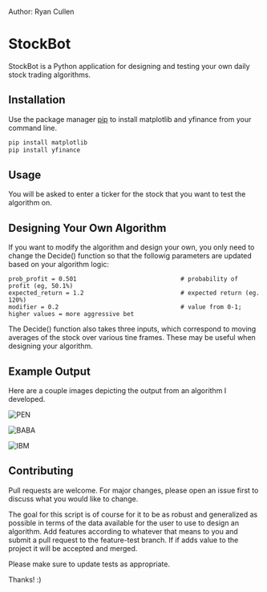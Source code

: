 Author:  Ryan Cullen
# StockBot

StockBot is a Python application for designing and testing your own daily stock trading algorithms.

## Installation

Use the package manager [pip](https://pip.pypa.io/en/stable/) to install matplotlib and yfinance from your command line.

```bash
pip install matplotlib
pip install yfinance
```

## Usage
You will be asked to enter a ticker for the stock that you want to test the algorithm on.

## Designing Your Own Algorithm
If you want to modify the algorithm and design your own, you only need to change the Decide() function so that the followig parameters are updated based on your algorithm logic:
```
prob_profit = 0.501                             # probability of profit (eg, 50.1%)
expected_return = 1.2                           # expected return (eg. 120%)
modifier = 0.2                                  # value from 0-1; higher values = more aggressive bet
```
The Decide() function also takes three inputs, which correspond to moving averages of the stock over various tine frames. These may be useful when designing your algorithm. 

## Example Output
Here are a couple images depicting the output from an algorithm I developed. 

![PEN](https://github.com/ryantcullen/stock-bot/blob/master/Example%20Pictures/B4myQ0t.png?raw=true)

![BABA](https://github.com/ryantcullen/stock-bot/blob/master/Example%20Pictures/TwOShiK.png?raw=true)

![IBM](https://github.com/ryantcullen/stock-bot/blob/master/Example%20Pictures/lhWY5yX.png?raw=true)


## Contributing
Pull requests are welcome. For major changes, please open an issue first to discuss what you would like to change.

The goal for this script is of course for it to be as robust and generalized as possible in terms of the data available for the user to use to design an algorithm. Add features according to whatever that means to you and submit a pull request to the feature-test branch. If if adds value to the project it will be accepted and merged. 

Please make sure to update tests as appropriate.

Thanks!  :)


